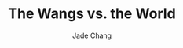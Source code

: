 ---
title: "The Wangs vs. the World"
author: "Jade Chang"
isbn: ""
isbn13: ""
rating: "4"
publisher: "Houghton Mifflin Harcourt"
pages: "355"
publishYear: "2016"
read: "2018"
goodreads_id: "28114515"
---